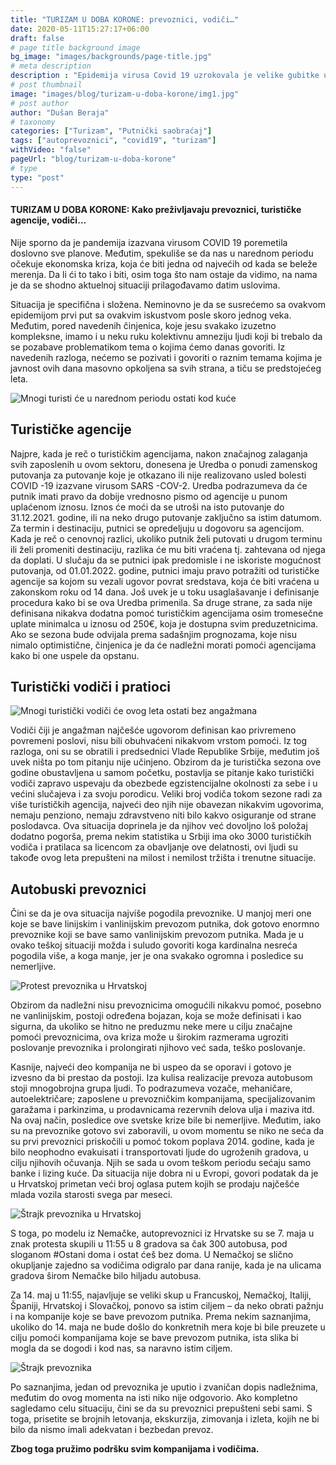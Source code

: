 ```yaml
---
title: "TURIZAM U DOBA KORONE: prevoznici, vodiči…"
date: 2020-05-11T15:27:17+06:00
draft: false
# page title background image
bg_image: "images/backgrounds/page-title.jpg"
# meta description
description : "Epidemija virusa Covid 19 uzrokovala je velike gubitke u sektoru saobraćaja i turizma, kako posle epidemije korona virusa?"
# post thumbnail
image: "images/blog/turizam-u-doba-korone/img1.jpg"
# post author
author: "Dušan Beraja"
# taxonomy
categories: ["Turizam", "Putnički saobraćaj"]
tags: ["autoprevoznici", "covid19", "turizam"]
withVideo: "false"
pageUrl: "blog/turizam-u-doba-korone"
# type
type: "post"
---
```


#### TURIZAM U DOBA KORONE: Kako preživljavaju prevoznici, turističke agencije, vodiči…

Nije sporno da je pandemija izazvana virusom COVID 19 poremetila doslovno sve planove. Međutim, spekuliše se da nas u narednom periodu očekuje ekonomska kriza, koja će biti jedna od najvećih od kada se beleže merenja. Da li ći to tako i biti, osim toga što nam ostaje da vidimo, na nama je da se shodno aktuelnoj situaciji prilagođavamo datim uslovima.

Situacija je specifična i složena. Neminovno je da se susrećemo sa ovakvom epidemijom prvi put sa ovakvim iskustvom posle skoro jednog veka. Međutim, pored navedenih činjenica, koje jesu svakako izuzetno kompleksne, imamo i u neku ruku kolektivnu amneziju ljudi koji bi trebalo da se pozabave problematikom tema o kojima ćemo danas govoriti. Iz navedenih razloga, nećemo se pozivati i govoriti o raznim temama kojima je javnost ovih dana masovno opkoljena sa svih strana, a tiču se predstojećeg leta.  

![Mnogi turisti će u narednom periodu ostati kod kuće](/images/blog/turizam-u-doba-korone/img2.jpg "Mnogi turisti će u narednom periodu ostati kod kuće")

## Turističke agencije

Najpre, kada je reč o turističkim agencijama, nakon značajnog zalaganja svih zaposlenih u ovom sektoru, donesena je Uredba o ponudi zamenskog putovanja za putovanje koje je otkazano ili nije realizovano usled bolesti COVID -19 izazvane virusom SARS -COV-2. Uredba podrazumeva da će putnik imati pravo da dobije vrednosno pismo od agencije u punom uplaćenom iznosu. Iznos će moći da se utroši na isto putovanje do 31.12.2021. godine, ili na neko drugo putovanje zaključno sa istim datumom. Za termin i destinaciju, putnici se opredeljuju u dogovoru sa agencijom. Kada je reč o cenovnoj razlici, ukoliko putnik želi putovati u drugom terminu ili želi promeniti destinaciju, razlika će mu biti vraćena tj. zahtevana od njega da doplati. U slučaju da se putnici ipak predomisle i ne iskoriste mogućnost putovanja, od 01.01.2022. godine, putnici imaju pravo potražiti od turističke agencije sa kojom su vezali ugovor povrat sredstava, koja će biti vraćena u zakonskom roku od 14 dana. Još uvek je u toku usaglašavanje i definisanje procedura kako bi se ova Uredba primenila. Sa druge strane, za sada nije definisana nikakva dodatna pomoć turističkim agencijama osim tromesečne uplate minimalca u iznosu od 250€, koja je dostupna svim preduzetnicima. Ako se sezona bude odvijala prema sadašnjim prognozama, koje nisu nimalo optimistične, činjenica je da će nadležni morati pomoći agencijama kako bi one uspele da opstanu.

## Turistički vodiči i pratioci

![Mnogi turistički vodiči će ovog leta ostati bez angažmana](/images/blog/turizam-u-doba-korone/img3.jpg "Mnogi turistički vodiči će ovog leta ostati bez angažmana")

Vodiči čiji je angažman najčešće ugovorom definisan kao privremeno povremeni poslovi, nisu bili obuhvaćeni nikakvom vrstom pomoći. Iz tog razloga, oni su se obratili i predsednici Vlade Republike Srbije, međutim još uvek ništa po tom pitanju nije učinjeno.  Obzirom da je turistička sezona ove godine obustavljena u samom početku, postavlja se pitanje kako turistički vodiči zapravo uspevaju da obezbede egzistencijalne okolnosti za sebe i u većini slučajeva i za svoju porodicu. Veliki broj vodiča tokom sezone radi za više turističkih agencija, najveći deo njih nije obavezan nikakvim ugovorima, nemaju penziono, nemaju zdravstveno niti bilo kakvo osiguranje od strane poslodavca. Ova situacija doprinela je da njihov već dovoljno loš položaj dodatno pogorša, prema nekim statistika u Srbiji ima oko 3000 turističkih vodiča i pratilaca sa licencom za obavljanje ove delatnosti, ovi ljudi su takođe ovog leta prepušteni na milost i nemilost tržišta i trenutne situacije.

## Autobuski prevoznici

Čini se da je ova situacija najviše pogodila prevoznike. U manjoj meri one koje se bave linijskim i vanlinijskim prevozom putnika, dok gotovo enormno prevoznike koji se bave samo vanlinijskim prevozom putnika. Mada je u ovako teškoj situaciji možda i suludo govoriti koga kardinalna nesreća pogodila više, a koga manje, jer je ona svakako ogromna i posledice su nemerljive.

![Protest prevoznika u Hrvatskoj](/images/blog/turizam-u-doba-korone/img4.jpg "Protest prevoznika u Hrvatskoj")

Obzirom da nadležni nisu prevoznicima omogućili nikakvu pomoć, posebno ne vanlinijskim, postoji određena bojazan, koja se može definisati i kao sigurna, da ukoliko se hitno ne preduzmu neke mere u cilju značajne pomoći prevoznicima, ova kriza može u širokim razmerama ugroziti poslovanje prevoznika i prolongirati njihovo već sada, teško poslovanje.

Kasnije, najveći deo kompanija ne bi uspeo da se oporavi i gotovo je izvesno da bi prestao da postoji.  Iza kulisa realizacije prevoza autobusom stoji mnogobrojna grupa ljudi. To podrazumeva vozače, mehaničare, autoelektričare; zaposlene u prevozničkim kompanijama, specijalizovanim garažama i parkinzima, u prodavnicama rezervnih delova ulja i maziva itd. Na ovaj način, posledice ove svetske krize bile bi nemerljive. Međutim, iako su na prevoznike gotovo svi zaboravili, u ovom momentu se niko ne seća da su prvi prevoznici priskočili u pomoć tokom poplava 2014. godine, kada je bilo neophodno evakuisati i transportovati ljude do ugroženih gradova, u cilju njihovih očuvanja. Njih se sada u ovom teškom periodu sećaju samo banke i lizing kuće.  Da situacija nije dobra ni u Evropi, govori podatak da je u Hrvatskoj primetan veći broj oglasa putem kojih se prodaju najčešće mlada vozila starosti svega par meseci. 

![Štrajk prevoznika u Hrvatskoj](/images/blog/turizam-u-doba-korone/img5.jpg "Štrajk prevoznika u Hrvatskoj")

S toga, po modelu iz Nemačke, autoprevoznici iz Hrvatske su se 7. maja u znak protesta skupili u 11:55 u 8 gradova sa čak 300 autobusa, pod sloganom #Ostani doma i ostat ćeš bez doma. U Nemačkoj se slično okupljanje zajedno sa vodičima odigralo par dana ranije, kada je na ulicama gradova širom Nemačke bilo hiljadu autobusa.

Za 14. maj u 11:55, najavljuje se veliki skup u Francuskoj, Nemačkoj, Italiji, Španiji, Hrvatskoj i Slovačkoj, ponovo sa istim ciljem – da neko obrati pažnju i na kompanije koje se bave prevozom putnika. Prema nekim saznanjima, ukoliko do 14. maja ne bude došlo do konkretnih mera koje bi bile preuzete u cilju pomoći kompanijama koje se bave prevozom putnika, ista slika bi mogla da se dogodi i kod nas, sa naravno istim ciljem. 

![Štrajk prevoznika](/images/blog/turizam-u-doba-korone/img6.jpg "Štrajk prevoznika")

Po saznanjima, jedan od prevoznika je uputio i zvaničan dopis nadležnima, međutim do ovog momenta na isti niko nije odgovorio.  Ako kompletno sagledamo celu situaciju, čini se da su prevoznici prepušteni sebi sami. S toga, prisetite se brojnih letovanja, ekskurzija, zimovanja i izleta, kojih ne bi bilo da nismo imali adekvatan i bezbedan prevoz.

**Zbog toga pružimo podršku svim kompanijama i vodičima.**